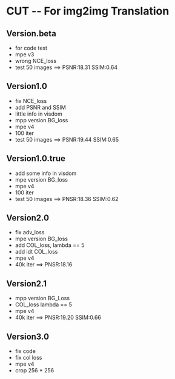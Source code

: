 # CUT -- For img2img Translation

## Version.beta

- for code test
- mpe v3
- wrong NCE_loss
- test 50 images ==> PSNR:18.31 SSIM:0.64

## Version1.0

- fix NCE_loss
- add PSNR and SSIM
- little info in visdom
- mpp version BG_loss
- mpe v4
- 100 iter
- test 50 images ==> PSNR:19.44 SSIM:0.65

## Version1.0.true

- add some info in visdom
- mpe version BG_loss
- mpe v4
- 100 iter
- test 50 images ==> PNSR:18.36 SSIM:0.62

## Version2.0

- fix adv_loss
- mpe version BG_loss
- add COL_loss, lambda == 5
- add idt COL_loss
- mpe v4
- 40k iter ==> PNSR:18.16

## Version2.1

- mpp version BG_Loss
- COL_loss lambda == 5
- mpe v4
- 40k iter ==> PNSR:19.20 SSIM:0.66

## Version3.0

- fix code
- fix col loss
- mpe v4
- crop 256 \* 256